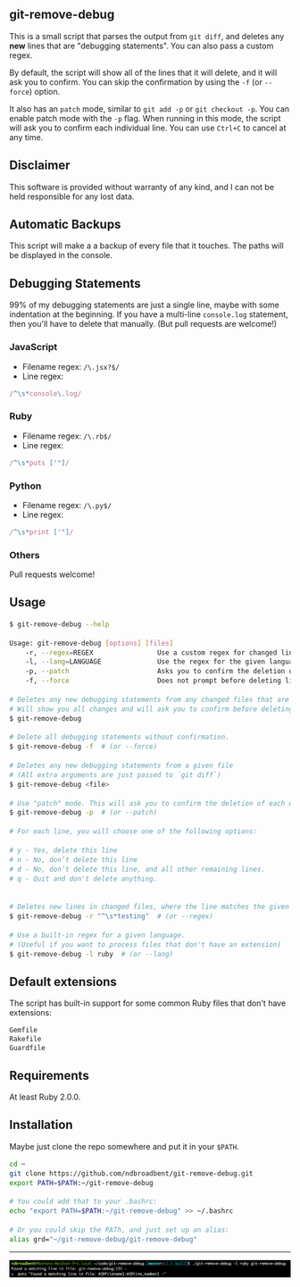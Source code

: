 ## git-remove-debug

This is a small script that parses the output from `git diff`, and deletes any **new** lines that are "debugging statements". You can also pass a custom regex.

By default, the script will show all of the lines that it will delete, and it will ask you to confirm. You can skip the confirmation by using the `-f` (or `--force`) option.

It also has an `patch` mode, similar to `git add -p` or `git checkout -p`. You can enable patch mode with the `-p` flag. When running in this mode, the script will ask you to confirm each individual line. You can use `Ctrl+C` to cancel at any time.

## Disclaimer

This software is provided without warranty of any kind, and I can not be held responsible for any lost data.

## Automatic Backups

This script will make a a backup of every file that it touches. The paths will be displayed in the console.

## Debugging Statements

99% of my debugging statements are just a single line, maybe with some indentation at the beginning. If you have a multi-line `console.log` statement, then you'll have to delete that manually. (But pull requests are welcome!)

### JavaScript

* Filename regex: `/\.jsx?$/`
* Line regex:

```js
/^\s*console\.log/
```

### Ruby

* Filename regex: `/\.rb$/`
* Line regex:

```js
/^\s*puts ['"]/
```

### Python

* Filename regex: `/\.py$/`
* Line regex:

```js
/^\s*print ['"]/
```

### Others

Pull requests welcome!

## Usage

```bash
$ git-remove-debug --help

Usage: git-remove-debug [options] [files]
    -r, --regex=REGEX                Use a custom regex for changed lines
    -l, --lang=LANGUAGE              Use the regex for the given language
    -p, --patch                      Asks you to confirm the deletion of each matching line
    -f, --force                      Does not prompt before deleting lines

# Deletes any new debugging statements from any changed files that are supported.
# Will show you all changes and will ask you to confirm before deleting.
$ git-remove-debug

# Delete all debugging statements without confirmation.
$ git-remove-debug -f  # (or --force)

# Deletes any new debugging statements from a given file
# (All extra arguments are just passed to `git diff`)
$ git-remove-debug <file>

# Use "patch" mode. This will ask you to confirm the deletion of each matching line.
$ git-remove-debug -p  # (or --patch)

# For each line, you will choose one of the following options:

# y - Yes, delete this line
# n - No, don’t delete this line
# d - No, don’t delete this line, and all other remaining lines.
# q - Quit and don't delete anything.


# Deletes new lines in changed files, where the line matches the given regex
$ git-remove-debug -r "^\s*testing"  # (or --regex)

# Use a built-in regex for a given language.
# (Useful if you want to process files that don't have an extension)
$ git-remove-debug -l ruby  # (or --lang)
```

## Default extensions

The script has built-in support for some common Ruby files that don't have extensions:

```
Gemfile
Rakefile
Guardfile
```

## Requirements

At least Ruby 2.0.0.


## Installation

Maybe just clone the repo somewhere and put it in your `$PATH`.

```bash
cd ~
git clone https://github.com/ndbroadbent/git-remove-debug.git
export PATH=$PATH:~/git-remove-debug

# You could add that to your .bashrc:
echo "export PATH=$PATH:~/git-remove-debug" >> ~/.bashrc

# Or you could skip the PATh, and just set up an alias:
alias grd="~/git-remove-debug/git-remove-debug"
```


---------------------------------------------------

![Debug-ception](debug-ception.png)
